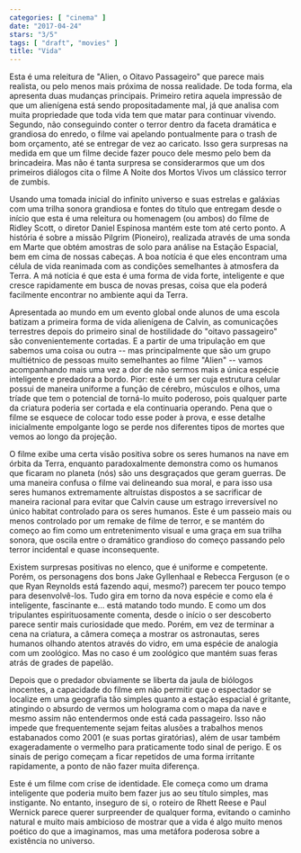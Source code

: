 ```yaml
---
categories: [ "cinema" ]
date: "2017-04-24"
stars: "3/5"
tags: [ "draft", "movies" ]
title: "Vida"
---
```

Esta é uma releitura de "Alien, o Oitavo Passageiro" que parece mais
realista, ou pelo menos mais próxima de nossa realidade. De toda
forma, ela apresenta duas mudanças principais. Primeiro retira aquela
impressão de que um alienígena está sendo propositadamente mal,
já que analisa com muita propriedade que toda vida tem que matar para
continuar vivendo. Segundo, não conseguindo conter o terror dentro da
faceta dramática e grandiosa do enredo, o filme vai apelando pontualmente
para o trash de bom orçamento, até se entregar de vez ao caricato. Isso
gera surpresas na medida em que um filme decide fazer pouco dele mesmo
pelo bem da brincadeira. Mas não é tanta surpresa se considerarmos
que um dos primeiros diálogos cita o filme A Noite dos Mortos Vivos um
clássico terror de zumbis.

Usando uma tomada inicial do infinito universo e suas estrelas e galáxias
com uma trilha sonora grandiosa e fontes do título que entregam desde
o início que esta é uma releitura ou homenagem (ou ambos) do filme
de Ridley Scott, o diretor Daniel Espinosa mantém este tom até certo
ponto. A história é sobre a missão Pilgrim (Pioneiro), realizada
através de uma sonda em Marte que obtém amostras de solo para análise
na Estação Espacial, bem em cima de nossas cabeças. A boa notícia
é que eles encontram uma célula de vida reanimada com as condições
semelhantes à atmosfera da Terra. A má notícia é que esta é uma
forma de vida forte, inteligente e que cresce rapidamente em busca de
novas presas, coisa que ela poderá facilmente encontrar no ambiente
aqui da Terra.

Apresentada ao mundo em um evento global onde alunos de uma escola
batizam a primeira forma de vida alienígena de Calvin, as comunicações
terrestres depois do primeiro sinal de hostilidade do "oitavo passageiro"
são convenientemente cortadas. E a partir de uma tripulação em que
sabemos uma coisa ou outra -- mas principalmente que são um grupo
multiétnico de pessoas muito semelhantes ao filme "Alien" -- vamos
acompanhando mais uma vez a dor de não sermos mais a única espécie
inteligente e predadora a bordo. Pior: este é um ser cuja estrutura
celular possui de maneira uniforme a função de cérebro, músculos
e olhos, uma tríade que tem o potencial de torná-lo muito poderoso,
pois qualquer parte da criatura poderia ser cortada e ela continuaria
operando. Pena que o filme se esquece de colocar todo esse poder à prova,
e esse detalhe inicialmente empolgante logo se perde nos diferentes
tipos de mortes que vemos ao longo da projeção.

O filme exibe uma certa visão positiva sobre os seres humanos na
nave em órbita da Terra, enquanto paradoxalmente demonstra como os
humanos que ficaram no planeta (nós) são uns desgraçados que geram
guerras. De uma maneira confusa o filme vai delineando sua moral,
e para isso usa seres humanos extremamente altruístas dispostos a se
sacrificar de maneira racional para evitar que Calvin cause um estrago
irreversível no único habitat controlado para os seres humanos. Este
é um passeio mais ou menos controlado por um remake de filme de terror,
e se mantém do começo ao fim como um entretenimento visual e uma graça
em sua trilha sonora, que oscila entre o dramático grandioso do começo
passando pelo terror incidental e quase inconsequente.

Existem surpresas positivas no elenco, que é uniforme e
competente. Porém, os personagens dos bons Jake Gyllenhaal e Rebecca
Ferguson (e o que Ryan Reynolds está fazendo aqui, mesmo?) parecem ter
pouco tempo para desenvolvê-los. Tudo gira em torno da nova espécie
e como ela é inteligente, fascinante e... está matando todo mundo. E
como um dos tripulantes espirituosamente comenta, desde o início o ser
descoberto parece sentir mais curiosidade que medo. Porém, em vez de
terminar a cena na criatura, a câmera começa a mostrar os astronautas,
seres humanos olhando atentos através do vidro, em uma espécie de
analogia com um zoológico. Mas no caso é um zoológico que mantém
suas feras atrás de grades de papelão.

Depois que o predador obviamente se liberta da jaula de biólogos
inocentes, a capacidade do filme em não permitir que o espectador
se localize em uma geografia tão simples quanto a estação espacial
é gritante, atingindo o absurdo de vermos um holograma com o mapa da
nave e mesmo assim não entendermos onde está cada passageiro. Isso
não impede que frequentemente sejam feitas alusões a trabalhos menos
estabanados como 2001 (e suas portas giratórias), além de usar também
exageradamente o vermelho para praticamente todo sinal de perigo. E
os sinais de perigo começam a ficar repetidos de uma forma irritante
rapidamente, a ponto de não fazer muita diferença.

Este é um filme com crise de identidade. Ele começa como um drama
inteligente que poderia muito bem fazer jus ao seu título simples,
mas instigante. No entanto, inseguro de si, o roteiro de Rhett Reese e
Paul Wernick parece querer surpreender de qualquer forma, evitando o
caminho natural e muito mais ambicioso de mostrar que a vida é algo
muito menos poético do que a imaginamos, mas uma metáfora poderosa
sobre a existência no universo.
